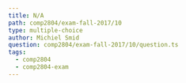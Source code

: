 ```yaml
---
title: N/A
path: comp2804/exam-fall-2017/10
type: multiple-choice
author: Michiel Smid
question: comp2804/exam-fall-2017/10/question.ts
tags:
  - comp2804
  - comp2804-exam
---
```

